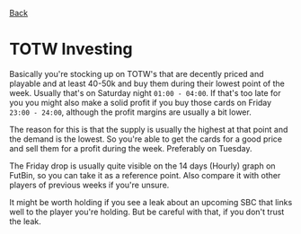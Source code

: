 [Back](README.md)

# TOTW Investing

Basically you're stocking up on TOTW's that are decently priced and playable and at least 40-50k and buy them during their lowest point of the week. Usually that's on Saturday night `01:00 - 04:00`. If that's too late for you you might also make a solid profit if you buy those cards on Friday `23:00 - 24:00`, although the profit margins are usually a bit lower.

The reason for this is that the supply is usually the highest at that point and the demand is the lowest. So you're able to get the cards for a good price and sell them for a profit during the week. Preferably on Tuesday.

The Friday drop is usually quite visible on the 14 days (Hourly) graph on FutBin, so you can take it as a reference point. Also compare it with other players of previous weeks if you're unsure.

It might be worth holding if you see a leak about an upcoming SBC that links well to the player you're holding. But be careful with that, if you don't trust the leak.